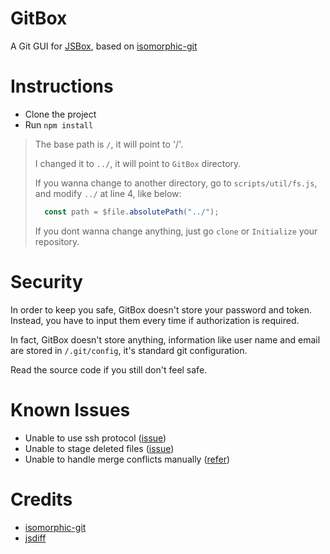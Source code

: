 # GitBox

A Git GUI for [JSBox](https://apps.apple.com/app/id1312014438), based on [isomorphic-git](https://isomorphic-git.org/)

# Instructions

- Clone the project
- Run `npm install`

> The base path is `/`, it will point to '/'.  
> 
> I changed it to `../`, it will point to `GitBox` directory.  
> 
> If you wanna change to another directory, go to `scripts/util/fs.js`, and modify `../` at line 4, like below:
> ```js
>   const path = $file.absolutePath("../");
> ```
>   
> If you dont wanna change anything, just go `clone` or `Initialize` your repository.

# Security

In order to keep you safe, GitBox doesn't store your password and token. Instead, you have to input them every time if authorization is required.

In fact, GitBox doesn't store anything, information like user name and email are stored in `/.git/config`, it's standard git configuration.

Read the source code if you still don't feel safe.

# Known Issues

- Unable to use ssh protocol ([issue](https://github.com/isomorphic-git/isomorphic-git/issues/231))
- Unable to stage deleted files ([issue](https://github.com/isomorphic-git/isomorphic-git/issues/1042))
- Unable to handle merge conflicts manually ([refer](https://isomorphic-git.org/docs/en/merge))

# Credits

- [isomorphic-git](https://isomorphic-git.org/)
- [jsdiff](https://github.com/kpdecker/jsdiff)
